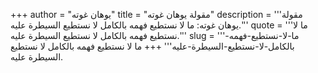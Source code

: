 +++
author = "يوهان غوته"
title = "مقولة يوهان غوته"
description = '''مقولة يوهان غوته: ما لا نستطيع فهمه بالكامل لا نستطيع السيطرة عليه.'''
quote = '''ما لا نستطيع فهمه بالكامل لا نستطيع السيطرة عليه.'''
slug = '''ما-لا-نستطيع-فهمه-بالكامل-لا-نستطيع-السيطرة-عليه'''
+++
ما لا نستطيع فهمه بالكامل لا نستطيع السيطرة عليه.
